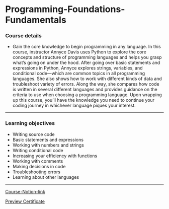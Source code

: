 # Programming-Foundations-Fundamentals


### Course details
- Gain the core knowledge to begin programming in any language. In this course, instructor Annyce Davis uses Python to explore the core concepts and structure of programming languages and helps you grasp what’s going on under the hood. After going over basic statements and expressions in Python, Annyce explores strings, variables, and conditional code—which are common topics in all programming languages. She also shows how to work with different kinds of data and troubleshoot variety of errors. Along the way, she compares how code is written in several different languages and provides guidance on the criteria to use when choosing a programming language. Upon wrapping up this course, you’ll have the knowledge you need to continue your coding journey in whichever language piques your interest.
***


### Learning objectives
- Writing source code
- Basic statements and expressions
- Working with numbers and strings
- Writing conditional code
- Increasing your efficiency with functions
- Working with comments
- Making decisions in code
- Troubleshooting errors
- Learning about other languages





*****
[Course-Notion-link](https://www.notion.so/01-Programming-Foundations-Fundamentals-6e4897b508714a05abf01ac685fa0231)

[Preview Certificate](https://www.linkedin.com/learning/certificates/0f4286cfdc5020c39023ab78317d8d9fb1301b29893b618135a756aa8d266cbc?trk=share_certificate)

